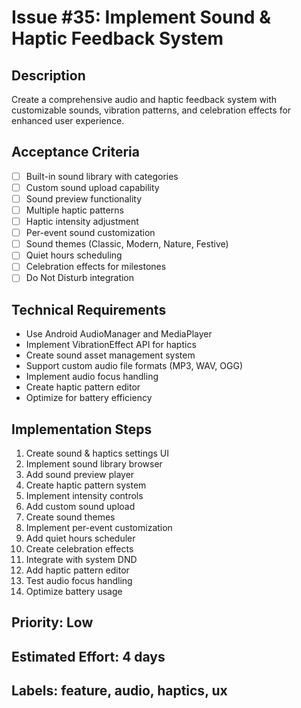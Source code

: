 # Issue #35: Implement Sound & Haptic Feedback System

## Description
Create a comprehensive audio and haptic feedback system with customizable sounds, vibration patterns, and celebration effects for enhanced user experience.

## Acceptance Criteria
- [ ] Built-in sound library with categories
- [ ] Custom sound upload capability
- [ ] Sound preview functionality
- [ ] Multiple haptic patterns
- [ ] Haptic intensity adjustment
- [ ] Per-event sound customization
- [ ] Sound themes (Classic, Modern, Nature, Festive)
- [ ] Quiet hours scheduling
- [ ] Celebration effects for milestones
- [ ] Do Not Disturb integration

## Technical Requirements
- Use Android AudioManager and MediaPlayer
- Implement VibrationEffect API for haptics
- Create sound asset management system
- Support custom audio file formats (MP3, WAV, OGG)
- Implement audio focus handling
- Create haptic pattern editor
- Optimize for battery efficiency

## Implementation Steps
1. Create sound & haptics settings UI
2. Implement sound library browser
3. Add sound preview player
4. Create haptic pattern system
5. Implement intensity controls
6. Add custom sound upload
7. Create sound themes
8. Implement per-event customization
9. Add quiet hours scheduler
10. Create celebration effects
11. Integrate with system DND
12. Add haptic pattern editor
13. Test audio focus handling
14. Optimize battery usage

## Priority: Low
## Estimated Effort: 4 days
## Labels: feature, audio, haptics, ux